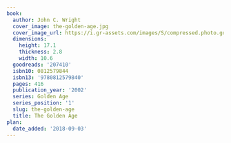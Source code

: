 ```yaml
---
book:
  author: John C. Wright
  cover_image: the-golden-age.jpg
  cover_image_url: https://i.gr-assets.com/images/S/compressed.photo.goodreads.com/books/1388210742l/207410.jpg
  dimensions:
    height: 17.1
    thickness: 2.8
    width: 10.6
  goodreads: '207410'
  isbn10: 0812579844
  isbn13: '9780812579840'
  pages: 416
  publication_year: '2002'
  series: Golden Age
  series_position: '1'
  slug: the-golden-age
  title: The Golden Age
plan:
  date_added: '2018-09-03'
---
```

